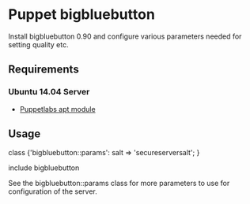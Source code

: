 # Puppet bigbluebutton

Install bigbluebutton 0.90 and configure various parameters needed for setting quality etc.

## Requirements

### Ubuntu 14.04 Server
* [Puppetlabs apt module]

## Usage

class {'bigbluebutton::params':
    salt => 'secureserversalt';
}

include bigbluebutton

See the bigbluebutton::params class for more parameters to use for configuration of the server.

[puppetlabs apt module]: https://github.com/puppetlabs/puppetlabs-apt

